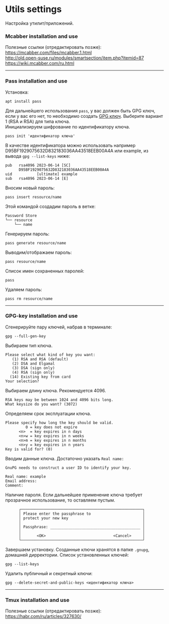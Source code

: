 # Utils settings
Настройка утилит/приложений.
### Mcabber installation and use  
Полезные ссылки (отредактировать позже):  
https://mcabber.com/files/mcabber.1.html  
http://old.open-suse.ru/modules/smartsection/item.php?itemid=87  
https://wiki.mcabber.com/ru.html

---
### Pass installation and use
Установка:
```
apt install pass
```
Для дальнейшего использования `pass`, у вас должен быть GPG ключ, если у вас его нет, то необходимо создать [GPG ключ](https://github.com/Occisor/memos-and-guides/blob/main/utils.md#gpg-key-installation-and-use "GPG-key установка"). Выберите вариант 1 (RSA и RSA) для типа ключа.  
Инициализируем шифрование по идентификатору ключа.
```
pass init 'идентификатор ключа'
```
В качестве идентификатора можно использовать например D95BF1929075632D832183036AA43518EEB00A4A или example, из вывода `gpg --list-keys` ниже:
```
pub   rsa4096 2023-06-14 [SC]
      D95BF1929075632D832183036AA43518EEB00A4A
uid           [ultimate] example
sub   rsa4096 2023-06-14 [E]
```
Вносим новый пароль:
```
pass insert resource/name
```
Этой командой создадим пароль в ветке:
```
Password Store
└── resource
    └── name
```
Генерируем пароль:
```
pass generate resource/name
```
Выводим/отображаем пароль:
```
pass resource/name
```
Список имен сохраненных паролей:
```
pass
```
Удаляем пароль:
```
pass rm resource/name
```
---
### GPG-key installation and use
Сгенерируйте пару ключей, набрав в терминале:
```
gpg --full-gen-key
```
Выбираем тип ключа.
```
Please select what kind of key you want:
   (1) RSA and RSA (default)
   (2) DSA and Elgamal
   (3) DSA (sign only)
   (4) RSA (sign only)
  (14) Existing key from card
Your selection?
```
Выбираем длину ключа. Рекомендуется 4096.
```
RSA keys may be between 1024 and 4096 bits long.
What keysize do you want? (3072)
```
Определяем срок эксплуатации ключа.
```
Please specify how long the key should be valid.
         0 = key does not expire
      <n>  = key expires in n days
      <n>w = key expires in n weeks
      <n>m = key expires in n months
      <n>y = key expires in n years
Key is valid for? (0)
````
Вводим данные ключа. Достаточно указать `Real name:`
```
GnuPG needs to construct a user ID to identify your key.

Real name: example
Email address:
Comment:
```
Наличие пароля. Если дальнейшее применение ключа требует прозрачное использование, то оставляем пустым.
```
      ┌──────────────────────────────────────────────────────┐
      │ Please enter the passphrase to                       │
      │ protect your new key                                 │
      │                                                      │
      │ Passphrase: ________________________________________ │
      │                                                      │
      │       <OK>                              <Cancel>     │
      └──────────────────────────────────────────────────────┘
```
Завершаем установку. Созданные ключи хранятся в папке `.gnupg`, домашней дирректории.
Список установленных ключей:
```
gpg --list-keys
```
Удалить публичный и секретный ключи:
```
gpg --delete-secret-and-public-keys <идентификатор ключа>
```

---
### Tmux installation and use
Полезные ссылки (отредактировать позже):  
https://habr.com/ru/articles/327630/
